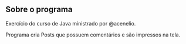 ## Sobre o programa

Exercício do curso de Java ministrado por @acenelio.

Programa cria Posts que possuem comentários e são impressos na tela.